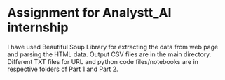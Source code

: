 # Assignment for Analystt_AI internship

I have used Beautiful Soup Library for extracting the data from web page and parsing the HTML data.
Output CSV files are in the main directory. 
Different TXT files for URL and python code files/notebooks are in respective folders of Part 1 and Part 2.
